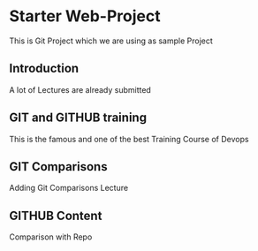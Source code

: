 # Starter Web-Project

  This is Git Project which we are using as sample Project

## Introduction
   
   A lot of Lectures are already submitted


## GIT and GITHUB training

This is the famous and one of the best Training Course of Devops

## GIT Comparisons

   Adding Git Comparisons Lecture

## GITHUB Content

Comparison with Repo

